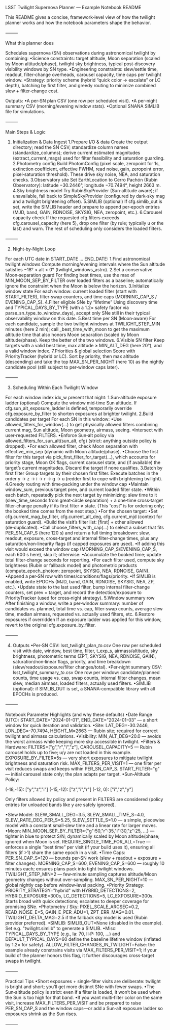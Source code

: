 LSST Twilight Supernova Planner — Example Notebook README

This README gives a concise, framework‑level view of how the twilight planner works and how the notebook parameters shape the behavior.

⸻

What this planner does

Schedules supernova (SN) observations during astronomical twilight by combining:
•Science constraints: target altitude, Moon separation (scaled by Moon altitude/phase), twilight sky brightness, typical post‑discovery visibility windows by SN type.
•Engineering constraints: slew/settle time, readout, filter‑change overheads, carousel capacity, time caps per twilight window.
•Strategy: priority scheme (hybrid “quick color → escalate” or LC depth), batching by first filter, and greedy routing to minimize combined slew + filter‑change cost.

Outputs:
•A per‑SN plan CSV (one row per scheduled visit).
•A per‑night summary CSV (morning/evening window stats).
•Optional SNANA SIMLIB file for simulations.

⸻

Main Steps & Logic

1) Initialization & Data Ingest
1.Prepare I/O & data
Create the output directory; read the SN CSV; standardize column names (standardize_columns); derive current estimated magnitudes (extract_current_mags) used for filter feasibility and saturation guarding.
2.Photometry config
Build PhotomConfig (pixel scale, zeropoint for 1s, extinction coefficient, effective FWHM, read noise, gain, zeropoint error, pixel‑saturation threshold). These drive sky noise, NEA, and saturation checks.
3.Observatory site
Set EarthLocation to Cerro Pachón (Rubin Observatory): latitude −30.2446°, longitude −70.7494°, height 2663 m.
4.Sky brightness model
Try RubinSkyProvider (Sun‑altitude aware); if unavailable, fall back to SimpleSkyProvider (configured by dark‑sky mag and a twilight brightening offset).
5.SIMLIB (optional)
If cfg.simlib_out is set, write the SIMLIB header and prepare to append per‑epoch entries (MJD, band, GAIN, RDNOISE, SKYSIG, NEA, zeropoint, etc.).
6.Carousel capacity check
If the requested cfg.filters exceeds cfg.carousel_capacity (here 5), drop one filter (by rule; typically u or the last) and warn. The rest of scheduling only considers the loaded filters.

⸻

2) Night‑by‑Night Loop

For each UTC date in START_DATE … END_DATE:
1.Find astronomical twilight windows
Compute morning/evening intervals where the Sun altitude satisfies −18° < alt < 0° (twilight_windows_astro).
2.Set a conservative Moon‑separation guard
For finding best times, use the max of MIN_MOON_SEP_BY_FILTER over loaded filters as a baseline; automatically ignore the constraint when the Moon is below the horizon.
3.Initialize window state
For each window: current loaded filter (start with START_FILTER), filter‑swap counters, and time caps (MORNING_CAP_S / EVENING_CAP_S).
4.Filter eligible SNe by “lifetime”
Using discovery time and TYPICAL_DAYS_BY_TYPE (with a 1.2× safety factor via parse_sn_type_to_window_days), accept only SNe still in their typical observability window on this date.
5.Best time per SN (Moon‑aware)
For each candidate, sample the two twilight windows at TWILIGHT_STEP_MIN minutes (here 2 min); call _best_time_with_moon to get the maximum altitude time that also honors Moon separation (scaled by Moon altitude/phase). Keep the better of the two windows.
6.Visible SN filter
Keep targets with a valid best time, max altitude ≥ MIN_ALT_DEG (here 20°), and a valid window index.
7.Priorities & global selection
Score with PriorityTracker (hybrid or LC). Sort by priority, then max altitude (descending) and take the top MAX_SN_PER_NIGHT (here 10) as the nightly candidate pool (still subject to per‑window caps later).

⸻

3) Scheduling Within Each Twilight Window

For each window index idx_w present that night:
1.Sun‑altitude exposure ladder (optional)
Compute the window mid‑time Sun altitude. If cfg.sun_alt_exposure_ladder is defined, temporarily override cfg.exposure_by_filter to shorten exposures at brighter twilight.
2.Build candidates per target
For each SN in this window:
•Use allowed_filters_for_window(...) to get physically allowed filters combining current mag, Sun altitude, Moon geometry, airmass, seeing.
•Intersect with user‑requested FILTERS.
•Enforce Sun‑alt policy via allowed_filters_for_sun_alt(sun_alt, cfg) (strict: anything outside policy is dropped).
•For each allowed filter, check Moon separation with effective_min_sep (dynamic with Moon altitude/phase).
•Choose the first filter for this target via pick_first_filter_for_target(...), which accounts for priority stage, Moon OK flags, current carousel state, and (if available) the target’s current magnitudes. Discard the target if none qualifies.
3.Batch by first filter
Group targets by their chosen first filter. Execute batches in the order y → z → i → r → g → u (redder first to cope with brightening twilight).
4.Greedy routing with time‑packing under the window cap
•Maintain window_sum, previous target prev, and current loaded filter state.
•Within each batch, repeatedly pick the next target by minimizing:
slew time to it (slew_time_seconds from great‑circle separation) + a one‑time cross‑target filter‑change penalty if its first filter ≠ state.
(This “cost” is for ordering only; the booked time comes from the next step.)
•For the chosen target:
•Set cfg.current_mag_by_filter, cfg.current_alt_deg, cfg.current_mjd (context for saturation guard).
•Build the visit’s filter list: [first] + other allowed (de‑duplicated).
•Call choose_filters_with_cap(...) to select a subset that fits PER_SN_CAP_S (here 120 s) and return a full timing breakdown: slew, readout, exposure, cross‑target and internal filter‑change times, plus any saturation/non‑linearity flags (if capped exposures are used).
•If adding this visit would exceed the window cap (MORNING_CAP_S/EVENING_CAP_S, each 600 s here), skip it; otherwise:
•Accumulate the booked time; update total filter‑change seconds for reporting.
•For each filter used, compute sky brightness (Rubin or fallback model) and photometric products (compute_epoch_photom: zeropoint, SKYSIG, NEA, RDNOISE, GAIN).
•Append a per‑SN row with times/conditions/flags/priority.
•If SIMLIB is enabled, write EPOCHs (MJD, band, GAIN, RDNOISE, SKYSIG, NEA, ZP, etc.).
•Update state to the last used filter, bump internal filter‑change counters, set prev = target, and record the detection/exposure to PriorityTracker (used for cross‑night strategy).
5.Window summary row
After finishing a window, write a per‑window summary: number of candidates vs. planned, total time vs. cap, filter‑swap counts, average slew time, median airmass, requested vs. actually used filters, etc.
6.Restore exposures if overridden
If an exposure ladder was applied for this window, revert to the original cfg.exposure_by_filter.

⸻

4) Outputs
•Per‑SN CSV: lsst_twilight_plan_<start>_to_<end>.csv
One row per scheduled visit with date, window, best time, filter, t_exp_s, airmass/altitude, sky brightness, photometric terms (ZPT, SKYSIG, NEA, RDNOISE, GAIN), saturation/non‑linear flags, priority, and time breakdown (slew/readout/exposure/filter changes/total).
•Per‑night summary CSV: lsst_twilight_summary_<start>_to_<end>.csv
One row per window: candidate/planned counts, time usage vs. cap, swap counts, internal filter changes, mean slew, median airmass, loaded filters, actually used filters.
•SIMLIB (optional): if SIMLIB_OUT is set, a SNANA‑compatible library with all EPOCHs is produced.

⸻

Notebook Parameter Highlights (and why these defaults)
•Date Range (UTC):
START_DATE="2024-01-01", END_DATE="2024-01-03" — a short window for quick iteration and validation.
•Site:
LAT_DEG=-30.2446, LON_DEG=-70.7494, HEIGHT_M=2663 — Rubin site; required for correct twilight and airmass calculations.
•Visibility:
MIN_ALT_DEG=20.0 — avoids the worst airmass while keeping more sky accessible in twilight.
•Filters & Hardware:
FILTERS=["g","r","i","z"], CAROUSEL_CAPACITY=5 — Rubin carousel holds up to five; u/y are not loaded in this example.
EXPOSURE_BY_FILTER=5s — very short exposures to mitigate twilight brightness and saturation risk.
MAX_FILTERS_PER_VISIT=1 — one filter per visit reduces swaps and keeps within PER_SN_CAP_S.
START_FILTER="g" — initial carousel state only; the plan adapts per target.
•Sun‑Altitude Policy:

(-18,-15): ["y","z","i"]
(-15,-12): ["z","i","r"]
(-12,  0): ["i","z","y"]

Only filters allowed by policy and present in FILTERS are considered (policy entries for unloaded bands like y are safely ignored).

•Slew Model:
SLEW_SMALL_DEG=3.5, SLEW_SMALL_TIME_S=4.0, SLEW_RATE_DEG_PER_S=5.25, SLEW_SETTLE_S=1.0 — a simple, piecewise model with a constant small‑slew time and a linear rate for larger moves.
•Moon:
MIN_MOON_SEP_BY_FILTER={"g":50,"r":35,"i":30,"z":25, ...} — tighter in blue to protect S/N; dynamically scaled by Moon altitude/phase; ignored when Moon is set.
REQUIRE_SINGLE_TIME_FOR_ALL=True — enforces a single “best time” per visit (if your build uses it), ensuring all filters (if >1) share the same epoch in a visit.
•Time Caps:
PER_SN_CAP_S=120 — bounds per‑SN work (slew + readout + exposure + filter changes).
MORNING_CAP_S=600, EVENING_CAP_S=600 — roughly 10 minutes each; ensures plans pack into tight twilight windows.
TWILIGHT_STEP_MIN=2 — few‑minute sampling captures altitude/Moon geometry changes without over‑sampling.
MAX_SN_PER_NIGHT=10 — global nightly cap before window‑level packing.
•Priority Strategy:
PRIORITY_STRATEGY="hybrid" with HYBRID_DETECTIONS=2, HYBRID_EXPOSURE=300s, LC_DETECTIONS=5, LC_EXPOSURE=300s.
Starts broad with quick detections; escalates to deeper coverage for promising SNe.
•Photometry / Sky:
PIXEL_SCALE_ARCSEC=0.2, READ_NOISE_E=5, GAIN_E_PER_ADU=1, ZPT_ERR_MAG=0.01.
TWILIGHT_DELTA_MAG=2.5 if the fallback sky model is used (Rubin provider preferred).
•SIMLIB:
SIMLIB_OUT=None (disabled in the example). Set e.g. "twilight.simlib" to generate a SIMLIB.
•Misc:
TYPICAL_DAYS_BY_TYPE (e.g., Ia: 70, II‑P: 100, …) and DEFAULT_TYPICAL_DAYS=60 define the baseline lifetime window (inflated by 1.2× for safety).
ALLOW_FILTER_CHANGES_IN_TWILIGHT=False: the example already constrains visits via MAX_FILTERS_PER_VISIT=1; if your build of the planner honors this flag, it further discourages cross‑target swaps in twilight.

⸻

Practical Tips
•Short exposures + single‑filter visits are deliberate: twilight is bright and short; you’ll get more distinct SNe with fewer swaps.
•The Sun‑altitude policy is strict: even if a filter is loaded, it won’t be used when the Sun is too high for that band.
•If you want multi‑filter color on the same visit, increase MAX_FILTERS_PER_VISIT and be prepared to raise PER_SN_CAP_S and the window caps—or add a Sun‑alt exposure ladder so exposures shrink as the Sun rises.

⸻
